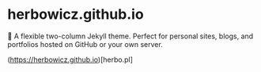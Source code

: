 # herbowicz.github.io
:triangular_ruler: A flexible two-column Jekyll theme. Perfect for personal sites, blogs, and portfolios hosted on GitHub or your own server.

(https://herbowicz.github.io)[herbo.pl]
